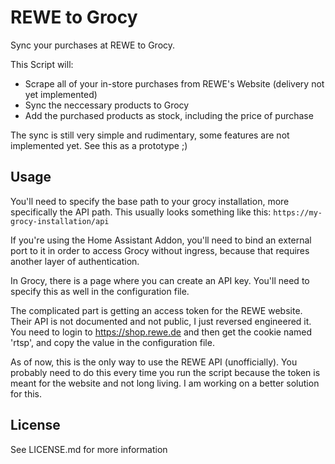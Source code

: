 # REWE to Grocy

Sync your purchases at REWE to Grocy.

This Script will:
- Scrape all of your in-store purchases from REWE's Website (delivery not yet implemented)
- Sync the neccessary products to Grocy
- Add the purchased products as stock, including the price of purchase

The sync is still very simple and rudimentary, some features are not implemented yet. See this as a prototype ;)

## Usage

You'll need to specify the base path to your grocy installation, more specifically the API path. This usually looks something like this: `https://my-grocy-installation/api`

If you're using the Home Assistant Addon, you'll need to bind an external port to it in order to access Grocy without ingress, because that requires another layer of authentication.

In Grocy, there is a page where you can create an API key. You'll need to specify this as well in the configuration file.


The complicated part is getting an access token for the REWE website. Their API is not documented and not public, I just reversed engineered it. You need to login to https://shop.rewe.de and then get the cookie named 'rtsp', and copy the value in the configuration file.

As of now, this is the only way to use the REWE API (unofficially). You probably need to do this every time you run the script because the token is meant for the website and not long living. I am working on a better solution for this.

## License

See LICENSE.md for more information